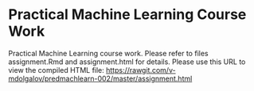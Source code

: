 Practical Machine Learning Course Work
=================

Practical Machine Learning course work. Please refer to files assignment.Rmd and assignment.html for details. Please use this URL to view the compiled HTML file: https://rawgit.com/v-mdolgalov/predmachlearn-002/master/assignment.html
